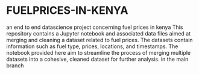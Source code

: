 # FUELPRICES-IN-KENYA
an end to end datascience project concerning fuel prices in kenya
This repository contains  a Jupyter notebook and associated data files aimed at merging and cleaning a dataset related to fuel prices. The datasets contain information such as fuel type, prices, locations, and timestamps. The notebook provided here aim to streamline the process of merging multiple datasets into a cohesive, cleaned dataset for further analysis. in the main branch
